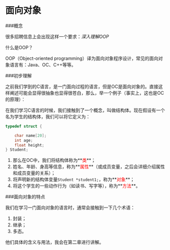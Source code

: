 # 面向对象

###概念

很多招聘信息上会出现这样一个要求：*深入理解OOP*

什么是OOP？

OOP（Object-oriented programming）译为面向对象程序设计，常见的面向对象语言有：Java、OC、C++等等。

###初步理解

之前我们学到的C语言，是一门面向过程的语言，但是OC是面向对象的。直接这样阐述可能会显得很抽象也显得很苍白，那么，举一个例子（事实上，这也是OC的原理）：

在我们学习C语言的时候，我们接触到了一个概念，叫做结构体。现在假设有一个名为学生的结构体，我们可以将它定义为：

```c
typedef struct {

    char name[20];
    int age;
    float height;
} Student;
```

1. 那么在OC中，我们将结构体称为**<font color=red>类</font>**；
2. 姓名、年龄、身高等信息，称为**<font color=red>属性</font>**（或成员变量，之后会详细介绍属性和成员变量的关系）；
3. 将声明新的结构体变量`Student *student1;`，称为**<font color=red>对象</font>**；
4. 将这个学生的一些动作行为（如读书、写字等），称为**<font color=red>方法</font>**。

###面向对象的特点

我们在学习一门面向对象的语言时，通常会接触到一下几个术语：
1. 封装；
2. 继承；
3. 多态。

他们具体的含义与用法，我会在第二章进行讲解。
